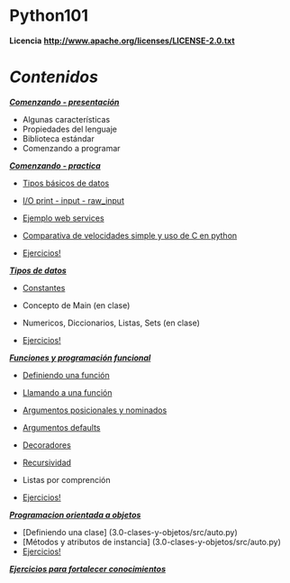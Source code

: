 Python101
=========

**Licencia**
__http://www.apache.org/licenses/LICENSE-2.0.txt__

**_Contenidos_**
================

[**_Comenzando - presentación_**](python_101_01.pdf)
* Algunas características
* Propiedades del lenguaje
* Biblioteca estándar
* Comenzando a programar

[**_Comenzando - practica_**](1.0-comenzando)
* [Tipos básicos de datos](1.0-comenzando/src/main.py)
* [I/O print - input - raw_input](1.0-comenzando/src/main.py)
* [Ejemplo web services](1.0-comenzando/src/ejemploWS/)
* [Comparativa de velocidades simple y uso de C en python](1.0-comenzando/src/ejemplosC/execute.txt)

* [Ejercicios!](1.0-comenzando/src/ejercicios.txt)

[**_Tipos de datos_**](1.5-tipos-de-datos)
* [Constantes](1.5-tipos-de-datos/src/constantes.py)
* Concepto de Main (en clase)
* Numericos, Diccionarios, Listas, Sets (en clase)

* [Ejercicios!](1.5-tipos-de-datos/ejercicios.txt)

[**_Funciones y programación funcional_**](2.0-programacion-funcional)
* [Definiendo una función](2.0-programacion-funcional/src/function_0.py)
* [Llamando a una función](2.0-programacion-funcional/src/function_2.py)
* [Argumentos posicionales y nominados](2.0-programacion-funcional/src/function_2.py)
* [Argumentos defaults](2.0-programacion-funcional/src/function_2.py)
* [Decoradores](2.0-programacion-funcional/src/function_decorators.py)
* [Recursividad](2.0-programacion-funcional/src/function_recursive_0.py)
* Listas por comprención

* [Ejercicios!](2.0-programacion-funcional/ejercicios.txt)

[**_Programacion orientada a objetos_**](3.0-clases-y-objetos)
* [Definiendo una clase] (3.0-clases-y-objetos/src/auto.py)
* [Métodos y atributos de instancia] (3.0-clases-y-objetos/src/auto.py)
* [Ejercicios!](3.0-clases-y-objetos/ejercicios.txt)

[**_Ejercicios para fortalecer conocimientos_**](4.0-extras-ejercicios)
